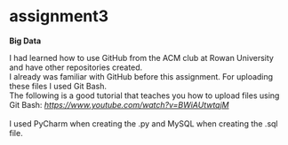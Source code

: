 # assignment3
<b>Big Data</b>


I had learned how to use GitHub from the ACM club at Rowan University and have other repositories created. <br>
I already was familiar with GitHub before this assignment. For uploading these files I used Git Bash.<br>
The following is a good tutorial that teaches you how to upload files using Git Bash: <i>https://www.youtube.com/watch?v=BWiAUtwtqjM</i> <br> <br> 
I used PyCharm when creating the .py and MySQL when creating the .sql file. 
